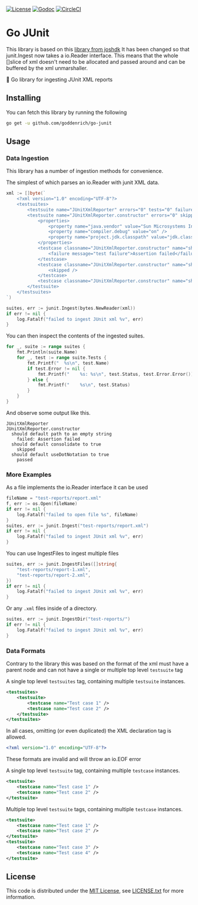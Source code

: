 [![License][license-badge]][license-link]
[![Godoc][godoc-badge]][godoc-link]
[![CircleCI][circleci-badge]][circleci-link]

# Go JUnit

This library is based on this [library from joshdk](https://github.com/joshdk/go-junit)
It has been changed so that junit.Ingest now takes a io.Reader interface. This means that the whole []slice of xml doesn't need
to be allocated and passed around and can be buffered by the xml unmarshaller.

🐜 Go library for ingesting JUnit XML reports

## Installing

You can fetch this library by running the following

```bash
go get -u github.com/goddenrich/go-junit
```

## Usage

### Data Ingestion

This library has a number of ingestion methods for convenience.

The simplest of which parses an io.Reader with junit XML data.

```go
xml := []byte(`
    <?xml version="1.0" encoding="UTF-8"?>
    <testsuites>
        <testsuite name="JUnitXmlReporter" errors="0" tests="0" failures="0" time="0" timestamp="2013-05-24T10:23:58" />
        <testsuite name="JUnitXmlReporter.constructor" errors="0" skipped="1" tests="3" failures="1" time="0.006" timestamp="2013-05-24T10:23:58">
            <properties>
                <property name="java.vendor" value="Sun Microsystems Inc." />
                <property name="compiler.debug" value="on" />
                <property name="project.jdk.classpath" value="jdk.classpath.1.6" />
            </properties>
            <testcase classname="JUnitXmlReporter.constructor" name="should default path to an empty string" time="0.006">
                <failure message="test failure">Assertion failed</failure>
            </testcase>
            <testcase classname="JUnitXmlReporter.constructor" name="should default consolidate to true" time="0">
                <skipped />
            </testcase>
            <testcase classname="JUnitXmlReporter.constructor" name="should default useDotNotation to true" time="0" />
        </testsuite>
    </testsuites>
`)

suites, err := junit.Ingest(bytes.NewReader(xml))
if err != nil {
    log.Fatalf("failed to ingest JUnit xml %v", err)
}
```

You can then inspect the contents of the ingested suites.

```go
for _, suite := range suites {
    fmt.Println(suite.Name)
    for _, test := range suite.Tests {
        fmt.Printf("  %s\n", test.Name)
        if test.Error != nil {
            fmt.Printf("    %s: %s\n", test.Status, test.Error.Error())
        } else {
            fmt.Printf("    %s\n", test.Status)
        }
    }
}
```

And observe some output like this.

```
JUnitXmlReporter
JUnitXmlReporter.constructor
  should default path to an empty string
    failed: Assertion failed
  should default consolidate to true
    skipped
  should default useDotNotation to true
    passed
```

### More Examples

As a file implements the io.Reader interface it can be used

```go
fileName = "test-reports/report.xml"
f, err := os.Open(fileName)
if err != nil {
    log.Fatalf("failed to open file %s", fileName)
}
suites, err := junit.Ingest("test-reports/report.xml")
if err != nil {
    log.Fatalf("failed to ingest JUnit xml %v", err)
}
```

You can use IngestFiles to ingest multiple files

```go
suites, err := junit.IngestFiles([]string{
    "test-reports/report-1.xml",
    "test-reports/report-2.xml",
})
if err != nil {
    log.Fatalf("failed to ingest JUnit xml %v", err)
}
```

Or any `.xml` files inside of a directory.

```go
suites, err := junit.IngestDir("test-reports/")
if err != nil {
    log.Fatalf("failed to ingest JUnit xml %v", err)
}
```

### Data Formats

Contrary to the library this was based on the format of the xml must have a parent node and can not have a single or multiple top level `testsuite` tag

A single top level `testsuites` tag, containing multiple `testsuite` instances.

```xml
<testsuites>
    <testsuite>
        <testcase name="Test case 1" />
        <testcase name="Test case 2" />
    </testsuite>
</testsuites>
```
In all cases, omitting (or even duplicated) the XML declaration tag is allowed.

```xml
<?xml version="1.0" encoding="UTF-8"?>
```

These formats are invalid and will throw an io.EOF error

A single top level `testsuite` tag, containing multiple `testcase` instances.

```xml
<testsuite>
    <testcase name="Test case 1" />
    <testcase name="Test case 2" />
</testsuite>
```

Multiple top level `testsuite` tags, containing multiple `testcase` instances.

```xml
<testsuite>
    <testcase name="Test case 1" />
    <testcase name="Test case 2" />
</testsuite>
<testsuite>
    <testcase name="Test case 3" />
    <testcase name="Test case 4" />
</testsuite>
```


## License

This code is distributed under the [MIT License][license-link], see [LICENSE.txt][license-file] for more information.

[circleci-badge]:   https://circleci.com/gh/goddenrich/go-junit.svg?&style=shield
[circleci-link]:    https://circleci.com/gh/goddenrich/go-junit/tree/master
[go-report-badge]:  https://goreportcard.com/badge/github.com/goddenrich/go-junit
[go-report-link]:   https://goreportcard.com/report/github.com/goddenrich/go-junit
[godoc-badge]:      https://godoc.org/github.com/goddenrich/go-junit?status.svg
[godoc-link]:       https://godoc.org/github.com/goddenrich/go-junit
[license-badge]:    https://img.shields.io/badge/license-MIT-green.svg
[license-file]:     https://github.com/goddenrich/go-junit/blob/master/LICENSE.txt
[license-link]:     https://opensource.org/licenses/MIT
